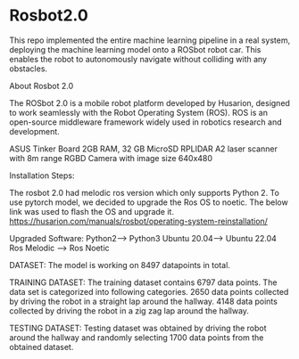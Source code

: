 # Rosbot2.0
This repo implemented the entire machine learning pipeline in a real system, deploying the machine learning model onto a ROSbot robot car. This enables the robot to autonomously navigate without colliding with any obstacles.


About Rosbot 2.0

The ROSbot 2.0 is a mobile robot platform developed by Husarion, designed to work seamlessly with the Robot Operating System (ROS). ROS is an open-source middleware framework widely used in robotics research and development. 

ASUS Tinker Board 2GB RAM, 32 GB MicroSD 
RPLIDAR A2 laser scanner with 8m range 
RGBD Camera with image size 640x480 

Installation Steps: 

The rosbot 2.0 had melodic ros version which only supports Python 2. 
To use pytorch model, we decided to upgrade the Ros OS to noetic. The below link was used to flash the OS and upgrade it. 
https://husarion.com/manuals/rosbot/operating-system-reinstallation/ 

Upgraded Software:
Python2--> Python3
Ubuntu 20.04--> Ubuntu 22.04
Ros Melodic --> Ros Noetic


DATASET: 
The model is working on 8497 datapoints in total.

TRAINING DATASET: The training dataset contains 6797 data points. The data set is categorized into following categories. 2650 data points collected by driving the robot in a straight lap around the hallway. 4148 data points collected by driving the robot in a zig zag lap around the hallway.

TESTING DATASET: Testing dataset was obtained by driving the robot around the hallway and randomly selecting 1700 data points from the obtained dataset.

 
